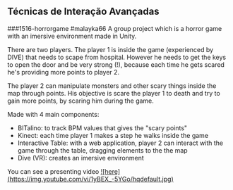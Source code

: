 ## Técnicas de Interação Avançadas

###1516-horrorgame #malayka66 
A group project which is a horror game with an imersive environment made in Unity. 

There are two players. 
The player 1 is inside the game (experienced by DIVE) that needs to scape from hospital. However he needs to get the keys to open the door and be very strong (!), because each time he gets scared he's providing more points to player 2. 

The player 2 can manipulate monsters and other scary things inside the map through points. His objective is scare the player 1 to death and try to gain more points, by scaring him during the game.

Made with 4 main components:
- BITalino: to track BPM values that gives the "scary points"
- Kinect: each time player 1 makes a step he walks inside the game
- Interactive Table: with a web application, player 2 can interact with the game through the table, dragging elements to the the map
- Dive (VR): creates an imersive environment

You can see a presenting video [![here] (https://img.youtube.com/vi/1yBEX_-5YGo/hqdefault.jpg)](https://www.youtube.com/watch?v=1yBEX_-5YGo)
